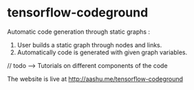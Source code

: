 # tensorflow-codeground
Automatic code generation through static graphs :

1. User builds a static graph through nodes and links.
2. Automatically code is generated with given graph variables.

// todo --> Tutorials on different components of the code

The website is live at http://aashu.me/tensorflow-codeground
